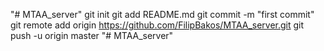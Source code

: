 "# MTAA_server"  git init git add README.md git commit -m "first commit" git remote add origin https://github.com/FilipBakos/MTAA_server.git git push -u origin master
"# MTAA_server" 
